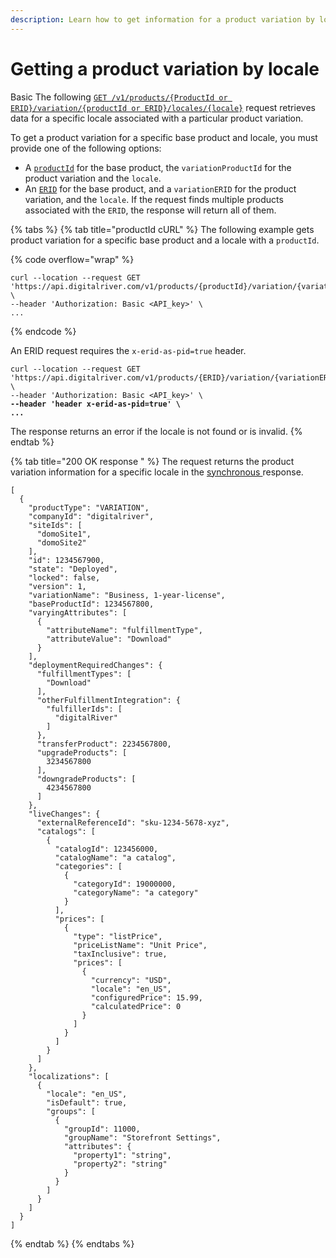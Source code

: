 ```yaml
---
description: Learn how to get information for a product variation by locale.
---
```


# Getting a product variation by locale

Basic The following [`GET /v1/products/{ProductId or ERID}/variation/{productId or ERID}/locales/{locale}`](https://www.digitalriver.com/docs/commerce-admin-api/#tag/Retrieve-Product-\(Synchronous-API\)/paths/\~1v1\~1products\~1%7BbaseProductId%7D\~1variations\~1%7BvariationId%7D\~1locales\~1%7Blocale%7D/get) request retrieves data for a specific locale associated with a particular product variation.&#x20;

To get a product variation for a specific base product and locale, you must provide one of the following options:&#x20;

* A [`productId`](../../../general-resources/common-shoppers-and-admin-apis-reference/product-identifier.md)  for the base product, the `variationProductId` for the product variation and the `locale`.&#x20;
* An [`ERID`](../../../general-resources/common-shoppers-and-admin-apis-reference/external-reference-identifier-erid.md) for the base product, and  a `variationERID` for the product variation, and the `locale`. If the request finds multiple products associated with the `ERID`, the response will return all of them.

{% tabs %}
{% tab title="productId cURL" %}
The following example gets product variation for a specific base product and a locale with a `productId`.

{% code overflow="wrap" %}
```http
curl --location --request GET 'https://api.digitalriver.com/v1/products/{productId}/variation/{variationProductId}/locales/{locale}' \
--header 'Authorization: Basic <API_key>' \
...
```
{% endcode %}

An ERID request requires the `x-erid-as-pid=true` header.

<pre class="language-http" data-overflow="wrap"><code class="lang-http">curl --location --request GET 'https://api.digitalriver.com/v1/products/{ERID}/variation/{variationERID}/locales/{locale}' \
--header 'Authorization: Basic &#x3C;API_key>' \
<strong>--header 'header x-erid-as-pid=true' \
</strong><strong>...
</strong></code></pre>

The response returns an error if the locale is not found or is invalid.
{% endtab %}

{% tab title="200 OK response " %}
The request returns the product variation information for a specific locale in the [synchronous ](../getting-started.md#asynchronous-and-synchronous-calls)response.&#x20;

```
[
  {
    "productType": "VARIATION",
    "companyId": "digitalriver",
    "siteIds": [
      "domoSite1",
      "domoSite2"
    ],
    "id": 1234567900,
    "state": "Deployed",
    "locked": false,
    "version": 1,
    "variationName": "Business, 1-year-license",
    "baseProductId": 1234567800,
    "varyingAttributes": [
      {
        "attributeName": "fulfillmentType",
        "attributeValue": "Download"
      }
    ],
    "deploymentRequiredChanges": {
      "fulfillmentTypes": [
        "Download"
      ],
      "otherFulfillmentIntegration": {
        "fulfillerIds": [
          "digitalRiver"
        ]
      },
      "transferProduct": 2234567800,
      "upgradeProducts": [
        3234567800
      ],
      "downgradeProducts": [
        4234567800
      ]
    },
    "liveChanges": {
      "externalReferenceId": "sku-1234-5678-xyz",
      "catalogs": [
        {
          "catalogId": 123456000,
          "catalogName": "a catalog",
          "categories": [
            {
              "categoryId": 19000000,
              "categoryName": "a category"
            }
          ],
          "prices": [
            {
              "type": "listPrice",
              "priceListName": "Unit Price",
              "taxInclusive": true,
              "prices": [
                {
                  "currency": "USD",
                  "locale": "en_US",
                  "configuredPrice": 15.99,
                  "calculatedPrice": 0
                }
              ]
            }
          ]
        }
      ]
    },
    "localizations": [
      {
        "locale": "en_US",
        "isDefault": true,
        "groups": [
          {
            "groupId": 11000,
            "groupName": "Storefront Settings",
            "attributes": {
              "property1": "string",
              "property2": "string"
            }
          }
        ]
      }
    ]
  }
]
```
{% endtab %}
{% endtabs %}
